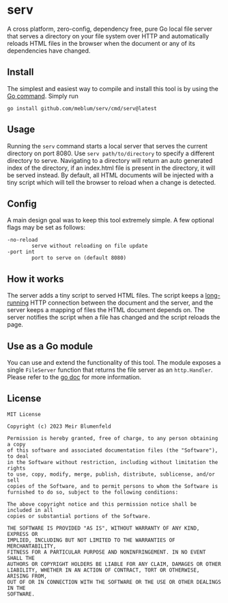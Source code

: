 # serv

A cross platform, zero-config, dependency free, pure Go local file server that serves a directory on your file system over HTTP and automatically reloads HTML files in the browser when the document or any of its dependencies have changed.

## Install
The simplest and easiest way to compile and install this tool is by using the [Go command](https://go.dev/dl/). Simply run

`go install github.com/meblum/serv/cmd/serv@latest`

## Usage
Running the `serv` command starts a local server that serves the current directory on port 8080. Use `serv path/to/directory` to specify a different directory to serve. Navigating to a directory will return an auto generated index of the directory, if an index.html file is present in the directory, it will be served instead. By default, all HTML documents will be injected with a tiny script which will tell the browser to reload when a change is detected.

## Config
A main design goal was to keep this tool extremely simple. A few optional flags may be set as follows:
```
-no-reload
        serve without reloading on file update
-port int
        port to serve on (default 8080)
```
## How it works
The server adds a tiny script to served HTML files.
The script keeps a [long-running](https://developer.mozilla.org/en-US/docs/Web/API/Server-sent_events) HTTP connection between the document and the server, and the server keeps a mapping of files the HTML document depends on. The server notifies the script when a file has changed and the script reloads the page.

## Use as a Go module
You can use and extend the functionality of this tool. The module exposes a single `FileServer` function that returns the file server as an `http.Handler`. Please refer to the [go doc](https://pkg.go.dev/github.com/meblum/serv) for more information.

## License
```
MIT License

Copyright (c) 2023 Meir Blumenfeld

Permission is hereby granted, free of charge, to any person obtaining a copy
of this software and associated documentation files (the "Software"), to deal
in the Software without restriction, including without limitation the rights
to use, copy, modify, merge, publish, distribute, sublicense, and/or sell
copies of the Software, and to permit persons to whom the Software is
furnished to do so, subject to the following conditions:

The above copyright notice and this permission notice shall be included in all
copies or substantial portions of the Software.

THE SOFTWARE IS PROVIDED "AS IS", WITHOUT WARRANTY OF ANY KIND, EXPRESS OR
IMPLIED, INCLUDING BUT NOT LIMITED TO THE WARRANTIES OF MERCHANTABILITY,
FITNESS FOR A PARTICULAR PURPOSE AND NONINFRINGEMENT. IN NO EVENT SHALL THE
AUTHORS OR COPYRIGHT HOLDERS BE LIABLE FOR ANY CLAIM, DAMAGES OR OTHER
LIABILITY, WHETHER IN AN ACTION OF CONTRACT, TORT OR OTHERWISE, ARISING FROM,
OUT OF OR IN CONNECTION WITH THE SOFTWARE OR THE USE OR OTHER DEALINGS IN THE
SOFTWARE.
```